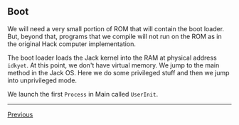 ## Boot

We will need a very small portion of ROM that will contain the boot loader.
But, beyond that, programs that we compile will not run on the ROM as in the
original Hack computer implementation.

The boot loader loads the Jack kernel into the RAM at physical address `idkyet`.
At this point, we don't have virtual memory. We jump to the main method in the
Jack OS. Here we do some privileged stuff and then we jump into unprivileged
mode.

We launch the first `Process` in Main called `UserInit`.

---

[Previous](memlay.md)
